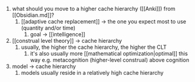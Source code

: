 1. what should you move to a higher cache hierarchy ([[Anki]]) from [[Obsidian.md]]?
	1. [[adaptive cache replacement]] → the one you expect most to use (quantity and/or time)
		1. goal → [[intelligence]]
2. [[construal level theory]] → cache hierarchy
	1. usually, the higher the cache hierarchy, the higher the CLT
		1. it's also usually more [[mathematical optimization|optimal]] this way e.g. metacognition (higher-level construal) above cognition
3. model → cache hierarchy
	1. models usually reside in a relatively high cache hierarchy